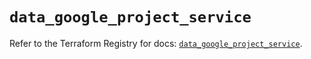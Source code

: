 # `data_google_project_service`

Refer to the Terraform Registry for docs: [`data_google_project_service`](https://registry.terraform.io/providers/hashicorp/google-beta/6.45.0/docs/data-sources/google_project_service).

